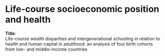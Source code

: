 # Life-course socioeconomic position and health

**Title**:   
Life-course wealth disparities and intergenerational schooling in relation to health and human capital in adulthood: an analysis of four birth cohorts from low- and middle-income countries    